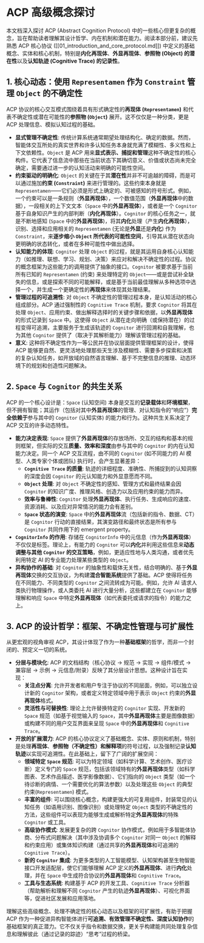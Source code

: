 # ACP 高级概念探讨

本文档深入探讨 ACP (Abstract Cognition Protocol) 中的一些核心但更复杂的概念，旨在帮助读者理解其设计哲学、内在机制和潜在能力。阅读本部分前，建议先熟悉 ACP 核心协议 ([[01_introduction_and_core_protocol.md]]) 中定义的基础概念、实体和核心机制，特别是**内化再现体**、**外显再现体**、**参照物 (Object) 的潜在性**以及**认知轨迹 (Cognitive Trace) 的记录性**。

## 1. 核心动态：使用 `Representamen` 作为 `Constraint` 管理 `Object` 的不确定性

ACP 协议的核心交互模式围绕着具有形式确定性的**再现体 (`Representamen`)** 和代表不确定性或潜在可能性的**参照物 (`Object`)** 展开。这不仅仅是一种分类，更是 ACP 处理信息、模拟认知过程的基础。

- **显式管理不确定性**: 传统计算系统通常期望处理结构化、确定的数据。然而，智能体交互所处的真实世界和许多认知任务本身就充满了模糊性、多义性和上下文依赖性。`Object` 是 ACP 用来**显式表示、捕捉和管理**这种不确定性的核心构件。它代表了信息流中那些在当前状态下其确切意义、价值或状态尚未完全确定，需要通过进一步的认知活动来明确的可能性空间。
- **约束驱动的明确化**: `Object` 的关键在于其**潜在性**并非不可逾越的障碍，而是可以通过施加**约束 (`Constraint`)** 来进行管理的。这些约束本身就是 `Representamen`——它们必须是形式上确定的、可被感知的符号形式。例如，一个约束可以是一条规则（**外显再现体**），一个数值范围（**外显再现体**中的数据），一段相关的上下文文本（`Space` 中的**外显再现体**），或者是一个 `Cognitor` 基于自身知识产生的内部判断（**内化再现体**）。`Cognitor` 的核心任务之一，就是不断地感知 (`Space` 中的**外显再现体**)，将其**内化**处理（产生**内化再现体**），识别、选择和应用相关的 `Representamen` (无论是**外显**还是**内化**) 作为 `Constraint`，来**逐步缩小 `Object` 所代表的可能性空间**，引导其从潜在状态向更明确的状态转化，或者在多种可能性中做出选择。
- **认知能力的体现**: `Cognitor` 处理 `Object` 的过程，就是其运用自身核心认知能力（如推理、联想、学习、规划、决策）来应对和解决不确定性的过程。协议的概念框架为这些能力的调用提供了抽象的接口。`Cognitor` 被要求基于当前所有已知的 `Representamen` (约束) 来处理特定的 `Object`——或是尝试补全缺失的信息，或是探索不同的可能解释，或是基于当前最佳理解从多种选项中选择一个，并生成一个更确定性的**再现体**来体现其处理结果。
- **管理过程的可追溯性**: 对 `Object` 不确定性的管理过程本身，是认知活动的核心组成部分。ACP 通过强制性的 `Cognitive Trace` 机制，要求 `Cognitor` 将其在处理 `Object`、应用约束、做出解释选择时的关键步骤和依据，以**外显再现体**的形式记录到 `Space` 中。这使得 `Object` 从潜在走向明确（或保持潜在）的过程变得可追溯，主要服务于生成该轨迹的 `Cognitor` 进行回溯和自我理解，也为其他 `Cognitor` 提供了（取决于其解析能力）理解该管理过程的基础。
- **意义**: 这种将不确定性作为一等公民并在协议层面提供管理框架的设计，使得 ACP 能够更自然、更灵活地处理那些天生涉及模糊性、需要多步探索和决策的复杂认知任务，如开放域的自然语言理解、基于不完整信息的推理、动态环境下的规划和创造性问题解决。

## 2. `Space` 与 `Cognitor` 的共生关系

ACP 的一个核心设计是：`Space` (认知空间) 本身是交互的**记录载体**和**环境框架**，但不拥有智能；其运作（包括对其中**外显再现体**的管理、对认知指令的“响应”）**完全依赖于**参与其中的 `Cognitor` (认知实体) 的能力和行为。这种共生关系决定了 ACP 交互的许多动态特性。

- **能力决定表现**: `Space` 提供了**外显再现体**的存放场所、交互的结构和基本的规则框架，但实际的交互**质量、效率和深度**由参与其中的 `Cognitor` 的内在认知能力决定。同一个 ACP 交互流程，由不同的 `Cognitor` (如不同能力的 AI 模型、人类专家个体或团队) 执行时，会产生显著差异：
    - **`Cognitive Trace` 的质量**: 轨迹的详细程度、准确性、所捕捉到的认知洞察的深度会因 `Cognitor` 的元认知能力和外显意愿而不同。
    - **`Object` 处理**: 对 `Object` 不确定性的感知、管理方式和最终结果会因 `Cognitor` 的知识广度、推理风格、创造力以及应用约束的能力而异。
    - **效率与鲁棒性**: `Cognitor` 处理**外显再现体**、执行任务、生成响应的速度、资源消耗、以及应对异常情况的能力会有差别。
    - **`Space` 状态的演变**: `Space` 中的**外显再现体**流（包括新的指令、数据、CT）是 `Cognitor` 行动的直接结果，其演变路径和最终状态是所有参与 `Cognitor` 共同作用下的 emergent property。
- **`CognitorInfo` 的作用**: 存储在 `CognitorInfo` 中的元信息（作为**外显再现体**）不仅仅是标签。理论上，有能力的 `Cognitor` 可以**内化**并利用这些信息来**动态调整与其他 `Cognitor` 的交互策略**，例如，更适应性地与人类沟通，或者优先利用特定 AI 的专业能力处理某些类型的 `Object`。
- **异构协作的基础**: 对 `Cognitor` 的抽象性和载体无关性，结合明确的、基于**外显再现体**交换的交互协议，为构建**混合智能系统**提供了基础。ACP 使得将任务在不同能力、不同类型的 `Cognitor` 之间流转成为可能。例如，允许 AI 请求人类执行物理操作，或人类委托 AI 进行大量分析，这些都建立在 `Cognitor` 能够理解和响应 `Space` 中特定**外显再现体**（如代表委托或请求的指令）的能力之上。

## 3. ACP 的设计哲学：框架、不确定性管理与可扩展性

从更宏观的视角审视 ACP，其设计体现了作为一种**基础框架**的哲学，而非一个封闭的、预定义一切的系统。

- **分层与模块化**: ACP 的文档结构（核心协议 -> 规范 -> 实现 -> 组件/模式 -> 兼容层 -> 示例 -> 元信息/附录）反映了其分层设计思想。这种设计旨在实现：
    - **关注点分离**: 允许开发者和用户专注于协议的不同层面，例如，可以独立设计新的 `Cognitor` 架构，或者定义特定领域中用于表示 `Object` 约束的**外显再现体**格式。
    - **灵活性与可替换性**: 理论上允许替换特定的 `Cognitor` 实现、开发新的 `Space` 规范（如基于视觉输入的 `Space`，其中**外显再现体**主要是图像数据）或构建不同的用户交互界面来呈现 `Space` 中的**外显再现体**和 `Cognitive Trace`。
- **开放的扩展潜力**: ACP 的核心协议定义了基础概念、实体、原则和机制，特别是处理**再现体**、**参照物（不确定性）**和**解释项**的符号过程，以及强制记录**认知轨迹**以实现可追溯性。在此基础上，留下了广阔的扩展空间：
    - **领域特定 `Space` 规范**: 可以为特定领域（如科学计算、艺术创作、医疗诊断）定义专门的 `Space` 规范，包括该领域特有的**外显再现体**类型（如科学图表、艺术作品描述、医学影像数据）、它们指向的 `Object` 类型（如一个待诊断的病情、一个需要优化的算法参数）以及处理这些 `Object` 的典型约束(`Representamen`) 模式。
    - **丰富的组件**: 可以围绕核心概念，构建更强大的可复用组件，封装常见的认知任务（如语用识别、图像识别）或处理特定 `Object` 类型的不确定性的方法，这些组件可以表现为能够生成或解析特定**外显再现体**的特殊 `Cognitor` 或工具。
    - **高级协作模式**: 发展更复杂的跨 `Cognitor` 协作模式，例如用于多智能体协商、分布式问题解决（其中涉及协调多个 `Cognitor` 对同一 `Object` 的解释和约束应用）或集体知识构建（通过共享的**外显再现体**和可追溯的 `Cognitive Trace`）。
    - **新的 `Cognitor` 集成**: 为更多类型的人工智能模型、认知架构甚至生物智能接口开发适配层，使它们能够理解 ACP 定义的**外显再现体**、进行**内化**处理，并在 `Space` 中生成符合协议的**外显再现体**和 `Cognitive Trace`。
    - **工具与生态系统**: 构建基于 ACP 的开发工具、`Cognitive Trace` 分析器（帮助解析和理解不同 `Cognitor` 产生的轨迹**外显再现体**）、可视化界面等，促进社区发展和应用落地。

理解这些高级概念、处理不确定性的核心动态以及框架的可扩展性，有助于把握 ACP 作为一种促进异构智能体进行**可追溯、有效管理不确定性、深度认知协作**的基础框架的真正潜力。它不仅关乎指令和数据交换，更关乎构建能共同处理复杂信息和理解彼此（通过记录的踪迹）“思考”过程的桥梁。